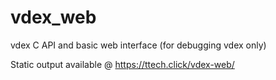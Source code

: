 # vdex_web

vdex C API and basic web interface (for debugging vdex only)

Static output available @ https://ttech.click/vdex-web/

